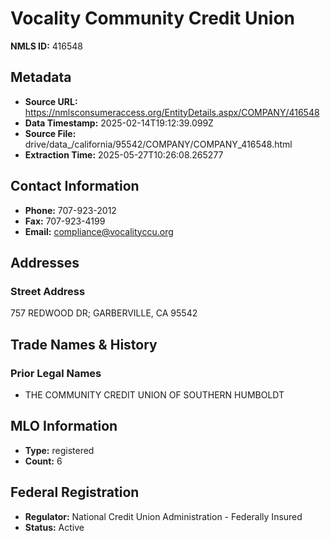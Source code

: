 # Vocality Community Credit Union

**NMLS ID:** 416548

## Metadata
- **Source URL:** https://nmlsconsumeraccess.org/EntityDetails.aspx/COMPANY/416548
- **Data Timestamp:** 2025-02-14T19:12:39.099Z
- **Source File:** drive/data_/california/95542/COMPANY/COMPANY_416548.html
- **Extraction Time:** 2025-05-27T10:26:08.265277

## Contact Information
- **Phone:** 707-923-2012
- **Fax:** 707-923-4199
- **Email:** compliance@vocalityccu.org

## Addresses
### Street Address
757 REDWOOD DR; GARBERVILLE, CA 95542

## Trade Names & History
### Prior Legal Names
- THE COMMUNITY CREDIT UNION OF SOUTHERN HUMBOLDT

## MLO Information
- **Type:** registered
- **Count:** 6

## Federal Registration
- **Regulator:** National Credit Union Administration - Federally Insured
- **Status:** Active
